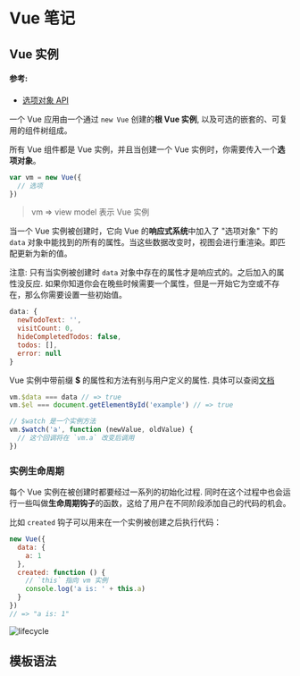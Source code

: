 # Vue 笔记

## Vue 实例

#### 参考:
* [选项对象 API](https://cn.vuejs.org/v2/api/#%E9%80%89%E9%A1%B9-%E6%95%B0%E6%8D%AE)

一个 Vue 应用由一个通过 `new Vue` 创建的**根 Vue 实例**, 以及可选的嵌套的、可复用的组件树组成。

所有 Vue 组件都是 Vue 实例，并且当创建一个 Vue 实例时，你需要传入一个**选项对象**。

``` js
var vm = new Vue({
  // 选项
})
```

> vm => view model 表示 Vue 实例

当一个 Vue 实例被创建时，它向 Vue 的**响应式系统**中加入了 "选项对象" 下的 `data` 对象中能找到的所有的属性。当这些数据改变时，视图会进行重渲染。即匹配更新为新的值。

注意: 只有当实例被创建时 `data` 对象中存在的属性才是响应式的。之后加入的属性没反应.  如果你知道你会在晚些时候需要一个属性，但是一开始它为空或不存在，那么你需要设置一些初始值。

``` js
data: {
  newTodoText: '',
  visitCount: 0,
  hideCompletedTodos: false,
  todos: [],
  error: null
}
```

Vue 实例中带前缀 **$** 的属性和方法有别与用户定义的属性.  具体可以查阅[文档](https://cn.vuejs.org/v2/api/#%E5%AE%9E%E4%BE%8B%E5%B1%9E%E6%80%A7)

``` js
vm.$data === data // => true
vm.$el === document.getElementById('example') // => true

// $watch 是一个实例方法
vm.$watch('a', function (newValue, oldValue) {
  // 这个回调将在 `vm.a` 改变后调用
})
```

### 实例生命周期

每个 Vue 实例在被创建时都要经过一系列的初始化过程.  同时在这个过程中也会运行一些叫做**生命周期钩子**的函数，这给了用户在不同阶段添加自己的代码的机会。

比如 `created` 钩子可以用来在一个实例被创建之后执行代码：

``` js
new Vue({
  data: {
    a: 1
  },
  created: function () {
    // `this` 指向 vm 实例
    console.log('a is: ' + this.a)
  }
})
// => "a is: 1"
```

![lifecycle](https://i.loli.net/2019/02/27/5c764919416f2.png)

## 模板语法